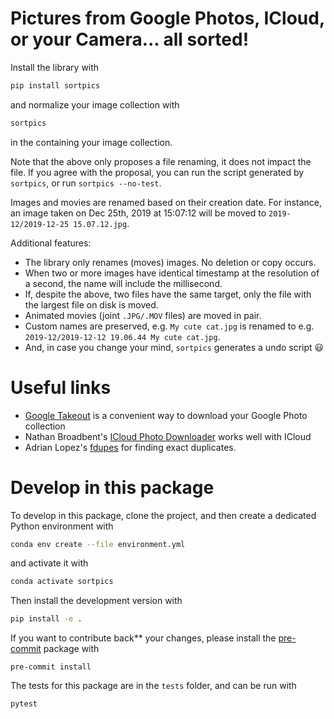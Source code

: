 # Pictures from Google Photos, ICloud, or your Camera... all sorted!

Install the library with
```bash
pip install sortpics
```

and normalize your image collection with
```bash
sortpics
```
in the containing your image collection.

Note that the above only proposes a file renaming, it does not impact the file. If you agree with the proposal, you can run the script generated by `sortpics`, or run `sortpics --no-test`.

Images and movies are renamed based on their creation date. For instance, an image taken on Dec 25th, 2019 at 15:07:12 will be moved to `2019-12/2019-12-25 15.07.12.jpg`.

Additional features:
- The library only renames (moves) images. No deletion or copy occurs.
- When two or more images have identical timestamp at the resolution of a second, the name will include the millisecond.
- If, despite the above, two files have the same target, only the file with the largest file on disk is moved.
- Animated movies (joint `.JPG/.MOV` files) are moved in pair.
- Custom names are preserved, e.g. `My cute cat.jpg` is renamed to e.g. `2019-12/2019-12-12 19.06.44 My cute cat.jpg`.
- And, in case you change your mind, `sortpics` generates a undo script :smiley:

# Useful links

- [Google Takeout](https://takeout.google.com/settings/takeout) is a convenient way to download your Google Photo collection
- Nathan Broadbent's [ICloud Photo Downloader](https://github.com/ndbroadbent/icloud_photos_downloader) works well with ICloud
- Adrian Lopez's [fdupes](https://github.com/adrianlopezroche/fdupes) for finding exact duplicates.

# Develop in this package

To develop in this package, clone the project, and then create a dedicated Python environment with
```bash
conda env create --file environment.yml
```

and activate it with
```bash
conda activate sortpics
```

Then install the development version with
```bash
pip install -e .
```

If you want to contribute back** your changes, please install the [pre-commit](https://pre-commit.com) package with
```
pre-commit install
```

The tests for this package are in the `tests` folder, and can be run with
```
pytest
```

